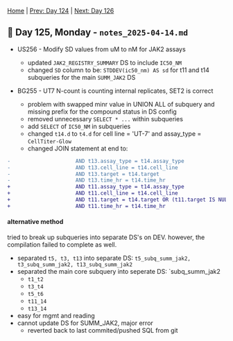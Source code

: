 [Home](../../main.md) | [Prev: Day 124](notes_2025-04-11.md) | [Next: Day 126](./notes_2025-04-15.md)

## 📝 Day 125, Monday - `notes_2025-04-14.md`

- US256 - Modify SD values from uM to nM for JAK2 assays
    * updated `JAK2_REGISTRY_SUMMARY` DS to include `IC50_NM`
    * changed `SD` column to be: `STDDEV(ic50_nm) AS sd` for t11 and t14 subqueries for the main `SUMM_JAK2` DS

- BG255 - UT7 N-count is counting internal replicates, SET2 is correct
    * problem with swapped minr value in UNION ALL of subquery and missing prefix for the compound status in DS config
    * removed unnecessary  `SELECT * ...` within subqueries
    * add `SELECT` of `IC50_NM` in subqueries
    * changed `t14.d` to `t4.d` for cell line = 'UT-7' and assay_type = `CellTiter-Glow`
    * changed JOIN statement at end to:

```diff
-                     AND t13.assay_type = t14.assay_type
-                     AND t13.cell_line = t14.cell_line
-                     AND t13.target = t14.target
-                     AND t13.time_hr = t14.time_hr
+                     AND t11.assay_type = t14.assay_type
+                     AND t11.cell_line = t14.cell_line
+                     AND t11.target = t14.target OR (t11.target IS NULL AND t14.target IS NULL)
+                     AND t11.time_hr = t14.time_hr
```

#### alternative method
tried to break up subqueries into separate DS's on DEV. however, the compilation failed to complete as well. 
- separated `t5, t3, t13` into separate DS: `t5_subq_summ_jak2, t3_subq_summ_jak2, t13_subq_summ_jak2`
- separated the main core subquery into seperate DS: `subq_summ_jak2
    * `t1_t2`
    * `t3_t4`
    * `t5_t6`
    * `t11_14`
    * `t13_14`
- easy for mgmt and reading
- cannot update DS for SUMM_JAK2, major error
    * reverted back to last commited/pushed SQL from git
